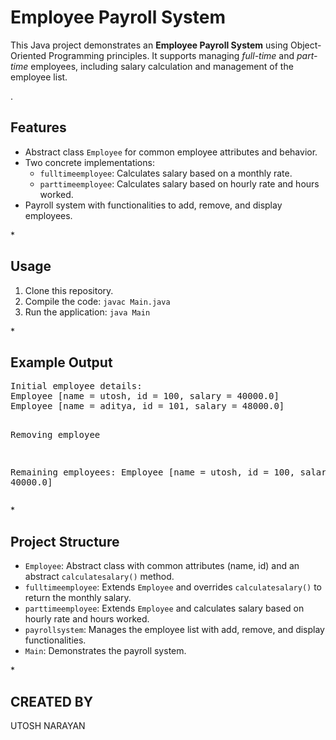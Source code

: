 <!DOCTYPE html>
<html>
<head>
   
</head>
<body>
    <h1>Employee Payroll System</h1>
    <p>
        This Java project demonstrates an <strong>Employee Payroll System</strong> using Object-Oriented Programming principles. 
        It supports managing <em>full-time</em> and <em>part-time</em> employees, including salary calculation and management of the employee list.
    </p>
      .
    <h2>Features</h2>
    <ul>
        <li>Abstract class <code>Employee</code> for common employee attributes and behavior.</li>
        <li>Two concrete implementations:
            <ul>
                <li><code>fulltimeemployee</code>: Calculates salary based on a monthly rate.</li>
                <li><code>parttimeemployee</code>: Calculates salary based on hourly rate and hours worked.</li>
            </ul>
        </li>
        <li>Payroll system with functionalities to add, remove, and display employees.</li>
    </ul>
        *
    <h2>Usage</h2>
    <ol>
        <li>Clone this repository.</li>
        <li>Compile the code: <code>javac Main.java</code></li>
        <li>Run the application: <code>java Main</code></li>
    </ol>
*
    <h2>Example Output</h2>
    <pre>
Initial employee details: 
Employee [name = utosh, id = 100, salary = 40000.0]
Employee [name = aditya, id = 101, salary = 48000.0]

Removing employee 

Remaining employees: 
Employee [name = utosh, id = 100, salary = 40000.0]
    </pre>
*
    <h2>Project Structure</h2>
    <ul>
        <li><code>Employee</code>: Abstract class with common attributes (name, id) and an abstract <code>calculatesalary()</code> method.</li>
        <li><code>fulltimeemployee</code>: Extends <code>Employee</code> and overrides <code>calculatesalary()</code> to return the monthly salary.</li>
        <li><code>parttimeemployee</code>: Extends <code>Employee</code> and calculates salary based on hourly rate and hours worked.</li>
        <li><code>payrollsystem</code>: Manages the employee list with add, remove, and display functionalities.</li>
        <li><code>Main</code>: Demonstrates the payroll system.</li>
    </ul>
*
    <h2>CREATED BY </h2>
    <p>UTOSH NARAYAN</p>
</body>
</html>
